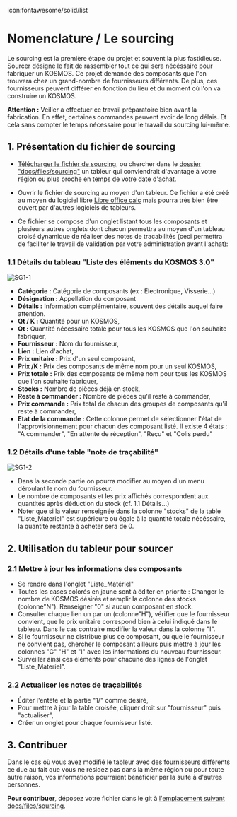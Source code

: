 icon:fontawesome/solid/list
# Nomenclature / Le sourcing

Le sourcing est la première étape du projet et souvent la plus fastidieuse. Sourcer désigne le fait de rassembler tout ce qui sera nécéssaire pour fabriquer un KOSMOS. Ce projet demande des composants que l'on trouvera chez un grand-nombre de fournisseurs différents. De plus, ces fournisseurs peuvent différer en fonction du lieu et du moment où l'on va construire un KOSMOS.

**Attention :** Veiller à effectuer ce travail préparatoire bien avant la fabrication. En effet, certaines commandes peuvent avoir de long délais. Et cela sans compter le temps nécessaire pour le travail du sourcing lui-même. 


## 1. Présentation du fichier de sourcing

 - [Télécharger le fichier de sourcing](files/sourcing/sourcing_kosmos30_fr_221024.ods), ou chercher dans le [dossier "docs/files/sourcing"](files/sourcing) un tableur qui conviendrait d'avantage à votre région ou plus proche en temps de votre date d'achat. 
 - Ouvrir le fichier de sourcing au moyen d'un tableur. Ce fichier a été créé au moyen du logiciel libre [Libre office calc](https://fr.libreoffice.org/download/telecharger-libreoffice/) mais pourra très bien être ouvert par d'autres logiciels de tableurs.

 - Ce fichier se compose d'un onglet listant tous les composants et plusieurs autres onglets dont chacun permettra au moyen d'un tableau croisé dynamique de réaliser des notes de tracabilités (ceci permettra de faciliter le travail de validation par votre administration avant l'achat):
 

### 1.1 Détails du tableau "Liste des éléments du KOSMOS 3.0"

![SG1-1](/../doc/kosmos/pictures/sourcing/SG1-1.png)


 - **Catégorie :** Catégorie de composants (ex : Electronique, Visserie...)
 - **Désignation :** Appellation du composant
 - **Détails :** Information complémentaire, souvent des détails auquel faire attention.
 - **Qt / K :** Quantité pour un KOSMOS,
 - **Qt :** Quantité nécessaire totale pour tous les KOSMOS que l'on souhaite fabriquer,
 - **Fournisseur :** Nom du fournisseur,
 - **Lien :** Lien d'achat,
 - **Prix unitaire :** Prix d'un seul composant,
 - **Prix /K :** Prix des composants de même nom pour un seul KOSMOS,
 - **Prix totale :** Prix des composants de même nom pour tous les KOSMOS que l'on souhaite fabriquer,
 - **Stocks :** Nombre de pièces déjà en stock,
 - **Reste à commander :** Nombre de pièces qu'il reste à commander,
 - **Prix commande :** Prix total de chacun des groupes de composants qu'il reste à commander,
 - **Etat de la commande :** Cette colonne permet de sélectionner l'état de l'approvisionnement pour chacun des composant listé. Il existe 4 états : "A commander", "En attente de réception", "Reçu" et "Colis perdu"
 
 
### 1.2 Détails d'une table "note de traçabilité"

![SG1-2](/../doc/kosmos/pictures/sourcing/SG1-2.png)

 - Dans la seconde partie on pourra modifier au moyen d'un menu déroulant le nom du fournisseur. 
 - Le nombre de composants et les prix affichés correspondent aux quantités après déduction du stock (cf. 1.1 Détails...)
 - Noter que si la valeur renseignée dans la colonne "stocks" de la table "Liste_Materiel" est supérieure ou égale à la quantité totale nécéssaire, la quantité restante à acheter sera de 0. 




## 2. Utilisation du tableur pour sourcer

### 2.1 Mettre à jour les informations des composants

 - Se rendre dans l'onglet "Liste_Matériel"
 - Toutes les cases colorés en jaune sont à éditer en priorité : Changer le nombre de KOSMOS désirés et remplir la colonne des stocks (colonne"N"). Renseigner "0" si aucun composant en stock.
 - Consulter chaque lien un par un (colonne"H"), vérifier que le fournisseur convient, que le prix unitaire correspond bien à celui indiqué dans le tableau. Dans le cas contraire modifier la valeur dans la colonne "I".
 - Si le fournisseur ne distribue plus ce composant, ou que le fournisseur ne convient pas, chercher le composant ailleurs puis mettre à jour les colonnes "G" "H" et "I" avec les informations du nouveau fournisseur.
 - Surveiller ainsi ces éléments pour chacune des lignes de l'onglet "Liste_Materiel".



### 2.2 Actualiser les notes de traçabilités

 - Éditer l'entête et la partie "1/" comme désiré,
 - Pour mettre à jour la table croisée, cliquer droit sur "fournisseur" puis "actualiser",
 - Créer un onglet pour chaque fournisseur listé. 
 


## 3. Contribuer

Dans le cas où vous avez modifié le tableur avec des fournisseurs différents ce due au fait que vous ne résidez pas dans la même région ou pour toute autre raison, vos informations pourraient bénéficier par la suite à d'autres personnes.

**Pour contribuer**, déposez votre fichier dans le git à [l'emplacement suivant docs/files/sourcing](files/sourcing). 
